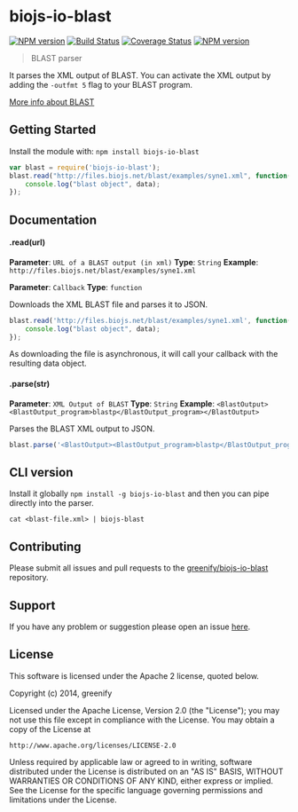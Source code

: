 # biojs-io-blast

[![NPM version](http://img.shields.io/npm/v/biojs-io-blast.svg)](https://www.npmjs.org/package/biojs-io-blast)
[![Build Status](https://secure.travis-ci.org/greenify/biojs-io-blast.png?branch=master)](http://travis-ci.org/greenify/biojs-io-blast)
[![Coverage Status](https://img.shields.io/coveralls/greenify/biojs-io-blast.svg)](https://coveralls.io/r/greenify/biojs-io-blast)
[![NPM version](https://badge-me.herokuapp.com/api/npm/biojs-io-blast.png)](http://badges.enytc.com/for/npm/biojs-io-blast) 

> BLAST parser

It parses the XML output of BLAST. You can activate the XML output by adding the 
`-outfmt 5` flag to your BLAST program.

[More info about BLAST](http://www.ncbi.nlm.nih.gov/books/NBK143764/)

## Getting Started
Install the module with: `npm install biojs-io-blast`

```javascript
var blast = require('biojs-io-blast');
blast.read("http://files.biojs.net/blast/examples/syne1.xml", function(data){
	console.log("blast object", data);
}); 
```

## Documentation

#### .read(url)

**Parameter**: `URL of a BLAST output (in xml)`
**Type**: `String`
**Example**: `http://files.biojs.net/blast/examples/syne1.xml`

**Parameter**: `Callback`
**Type**: `function`

Downloads the XML BLAST file and parses it to JSON.

```javascript
blast.read('http://files.biojs.net/blast/examples/syne1.xml', function(data){
	console.log("blast object", data);
}); 
```

As downloading the file is asynchronous, it will call your callback with the
resulting data object.

#### .parse(str)

**Parameter**: `XML Output of BLAST`
**Type**: `String`
**Example**: `<BlastOutput><BlastOutput_program>blastp</BlastOutput_program></BlastOutput>`

Parses the BLAST XML output to JSON.

```javascript
blast.parse('<BlastOutput><BlastOutput_program>blastp</BlastOutput_program></BlastOutput>'); 
```

## CLI version

Install it globally `npm install -g biojs-io-blast` and then you can pipe directly into the parser. 

```
cat <blast-file.xml> | biojs-blast
```

## Contributing

Please submit all issues and pull requests to the [greenify/biojs-io-blast](http://github.com/greenify/biojs-io-blast) repository.

## Support
If you have any problem or suggestion please open an issue [here](https://github.com/greenify/biojs-io-blast/issues).

## License 


This software is licensed under the Apache 2 license, quoted below.

Copyright (c) 2014, greenify

Licensed under the Apache License, Version 2.0 (the "License"); you may not
use this file except in compliance with the License. You may obtain a copy of
the License at

    http://www.apache.org/licenses/LICENSE-2.0

Unless required by applicable law or agreed to in writing, software
distributed under the License is distributed on an "AS IS" BASIS, WITHOUT
WARRANTIES OR CONDITIONS OF ANY KIND, either express or implied. See the
License for the specific language governing permissions and limitations under
the License.
